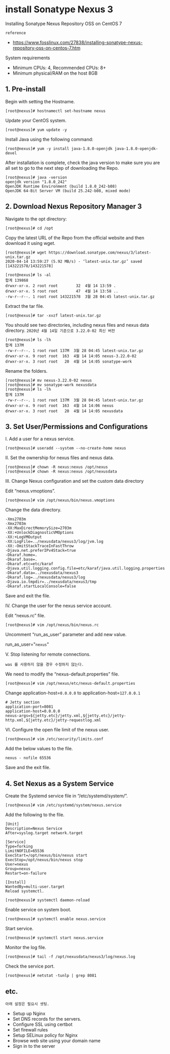 # install Sonatype Nexus 3

Installing Sonatype Nexus Repository OSS on CentOS 7

`reference`
- https://www.fosslinux.com/27838/installing-sonatype-nexus-repository-oss-on-centos-7.htm

System requirements
- Minimum CPUs: 4, Recommended CPUs: 8+
- Minimum physical/RAM on the host 8GB

## 1. Pre-install

Begin with setting the Hostname.

```console
[root@nexus]# hostnamectl set-hostname nexus
```

Update your CentOS system.

```console
[root@nexus]# yum update -y
```

Install Java using the following command:

```console
[root@nexus]# yum -y install java-1.8.0-openjdk java-1.8.0-openjdk-devel
```

After installation is complete, check the java version to make sure you are all set to go to the next step of downloading the Repo.

```console
[root@nexus]# java -version
openjdk version "1.8.0_242"
OpenJDK Runtime Environment (build 1.8.0_242-b08)
OpenJDK 64-Bit Server VM (build 25.242-b08, mixed mode)
```

## 2. Download Nexus Repository Manager 3

Navigate to the opt directory:

```console
[root@nexus]# cd /opt
```

Copy the latest URL of the Repo from the official website and then download it using wget.

```console
[root@nexus]# wget https://download.sonatype.com/nexus/3/latest-unix.tar.gz
2020-04-14 13:59:27 (5.92 MB/s) - ‘latest-unix.tar.gz’ saved [143221578/143221578]

[root@nexus]# ls -al
합계 139868
drwxr-xr-x. 2 root root        32  4월 14 13:59 .
drwxr-xr-x. 5 root root        47  4월 14 13:58 ..
-rw-r--r--. 1 root root 143221578  3월 28 04:45 latest-unix.tar.gz
```

Extract the tar file.

```console
[root@nexus]# tar -xvzf latest-unix.tar.gz
```

You should see two directories, including nexus files and nexus data directory.
`2020년 4월 14일 기준으로 3.22.0-02 최신 버전`

```console
[root@nexus]# ls -lh
합계 137M
-rw-r--r--. 1 root root 137M  3월 28 04:45 latest-unix.tar.gz
drwxr-xr-x. 9 root root  163  4월 14 14:05 nexus-3.22.0-02
drwxr-xr-x. 3 root root   20  4월 14 14:05 sonatype-work
```

Rename the folders.

```console
[root@nexus]# mv nexus-3.22.0-02 nexus
[root@nexus]# mv sonatype-work nexusdata
[root@nexus]# ls -lh
합계 137M
-rw-r--r--. 1 root root 137M  3월 28 04:45 latest-unix.tar.gz
drwxr-xr-x. 9 root root  163  4월 14 14:06 nexus
drwxr-xr-x. 3 root root   20  4월 14 14:05 nexusdata
```

## 3. Set User/Permissions and Configurations

I. Add a user for a nexus service.

```console
[root@nexus]# useradd --system --no-create-home nexus
```
II. Set the ownership for nexus files and nexus data.

```console
[root@nexus]# chown -R nexus:nexus /opt/nexus
[root@nexus]# chown -R nexus:nexus /opt/nexusdata
```

III. Change Nexus configuration and set the custom data directory

Edit “nexus.vmoptions”.

```console
[root@nexus]# vim /opt/nexus/bin/nexus.vmoptions
```

Change the data directory.
```properties
-Xms2703m
-Xmx2703m
-XX:MaxDirectMemorySize=2703m
-XX:+UnlockDiagnosticVMOptions
-XX:+LogVMOutput
-XX:LogFile=../nexusdata/nexus3/log/jvm.log
-XX:-OmitStackTraceInFastThrow
-Djava.net.preferIPv4Stack=true
-Dkaraf.home=.
-Dkaraf.base=.
-Dkaraf.etc=etc/karaf
-Djava.util.logging.config.file=etc/karaf/java.util.logging.properties
-Dkaraf.data=../nexusdata/nexus3
-Dkaraf.log=../nexusdata/nexus3/log
-Djava.io.tmpdir=../nexusdata/nexus3/tmp
-Dkaraf.startLocalConsole=false
```

Save and exit the file.

IV. Change the user for the nexus service account.

Edit “nexus.rc” file.

```console
[root@nexus]# vim /opt/nexus/bin/nexus.rc
```

Uncomment “run_as_user” parameter and add new value.

run_as_user="`nexus`"

V. Stop listening for remote connections.

`was 를 사용하지 않을 경우 수정하지 않는다.`

We need to modify the “nexus-default.properties” file.

```console
[root@nexus]# vim /opt/nexus/etc/nexus-default.properties
```

Change application-host=`0.0.0.0` to application-host=`127.0.0.1`
```properties
# Jetty section
application-port=8081
application-host=0.0.0.0
nexus-args=${jetty.etc}/jetty.xml,${jetty.etc}/jetty-http.xml,${jetty.etc}/jetty-requestlog.xml
```

VI. Configure the open file limit of the nexus user.

```console
[root@nexus]# vim /etc/security/limits.conf
```

Add the below values to the file.

`nexus - nofile 65536`

Save and the exit file.

## 4. Set Nexus as a System Service

Create the Systemd service file in “/etc/systemd/system/”.

```console
[root@nexus]# vim /etc/systemd/system/nexus.service
```

Add the following to the file.
```properties
[Unit]
Description=Nexus Service
After=syslog.target network.target

[Service]
Type=forking
LimitNOFILE=65536
ExecStart=/opt/nexus/bin/nexus start
ExecStop=/opt/nexus/bin/nexus stop
User=nexus
Group=nexus
Restart=on-failure

[Install]
WantedBy=multi-user.target
Reload systemctl.
```

```console
[root@nexus]# systemctl daemon-reload
```

Enable service on system boot.

```console
[root@nexus]# systemctl enable nexus.service
```

Start service.

```console
[root@nexus]# systemctl start nexus.service
```

Monitor the log file.

```console
[root@nexus]# tail -f /opt/nexusdata/nexus3/log/nexus.log
```

Check the service port.

```console
[root@nexus]# netstat -tunlp | grep 8081
```

## etc.

`아래 설정은 필요시 셋팅.`

- Setup up Nginx
- Set DNS records for the servers.
- Configure SSL using certbot
- Set firewall rules
- Setup SELinux policy for Nginx
- Browse web site using your domain name
- Sign in to the server
